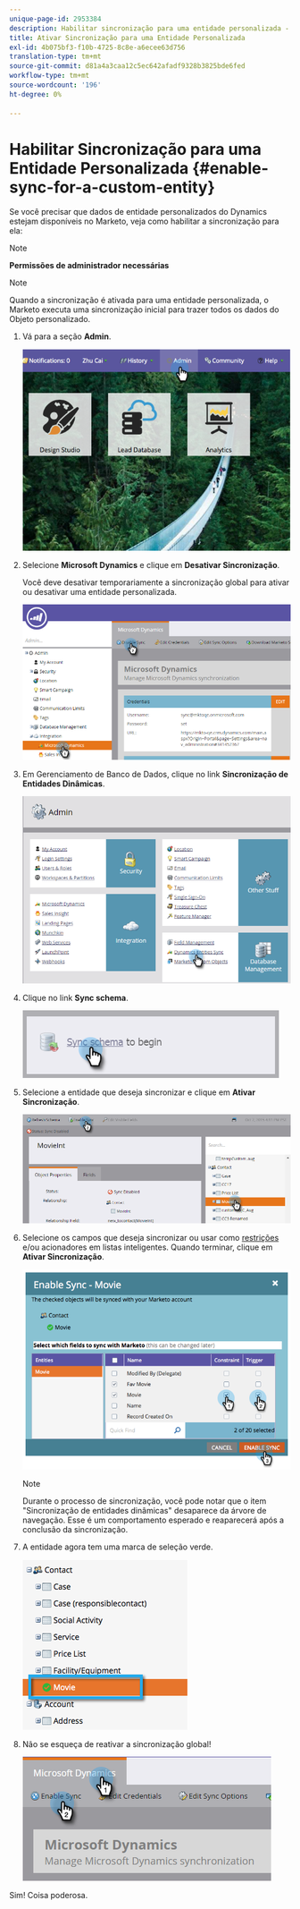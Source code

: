 ```yaml
---
unique-page-id: 2953384
description: Habilitar sincronização para uma entidade personalizada - Documentos do Marketo - Documentação do produto
title: Ativar Sincronização para uma Entidade Personalizada
exl-id: 4b075bf3-f10b-4725-8c8e-a6ecee63d756
translation-type: tm+mt
source-git-commit: d81a4a3caa12c5ec642afadf9328b3825bde6fed
workflow-type: tm+mt
source-wordcount: '196'
ht-degree: 0%

---
```


# Habilitar Sincronização para uma Entidade Personalizada {#enable-sync-for-a-custom-entity}

Se você precisar que dados de entidade personalizados do Dynamics estejam disponíveis no Marketo, veja como habilitar a sincronização para ela:

>[!NOTE]
>
>**Permissões de administrador necessárias**

>[!NOTE]
>
>Quando a sincronização é ativada para uma entidade personalizada, o Marketo executa uma sincronização inicial para trazer todos os dados do Objeto personalizado.

1. Vá para a seção **Admin**.

   ![](assets/image2014-10-20-14-3a32-3a16.png)

1. Selecione **Microsoft Dynamics** e clique em **Desativar Sincronização**.

   Você deve desativar temporariamente a sincronização global para ativar ou desativar uma entidade personalizada.

   ![](assets/image2015-11-10-9-3a0-3a6.png)

1. Em Gerenciamento de Banco de Dados, clique no link **Sincronização de Entidades Dinâmicas**.

   ![](assets/image2015-11-10-9-3a6-3a55.png)

1. Clique no link **Sync schema**.

   ![](assets/image2015-11-10-9-3a41-3a37.png)

1. Selecione a entidade que deseja sincronizar e clique em **Ativar Sincronização**.

   ![](assets/image2015-11-10-9-3a44-3a35.png)

1. Selecione os campos que deseja sincronizar ou usar como [restrições](/help/marketo/product-docs/core-marketo-concepts/smart-lists-and-static-lists/using-smart-lists/add-a-constraint-to-a-smart-list-filter.md) e/ou acionadores em listas inteligentes. Quando terminar, clique em **Ativar Sincronização**.

   ![](assets/image2014-10-20-14-3a32-3a55.png)

   >[!NOTE]
   >
   >Durante o processo de sincronização, você pode notar que o item &quot;Sincronização de entidades dinâmicas&quot; desaparece da árvore de navegação. Esse é um comportamento esperado e reaparecerá após a conclusão da sincronização.

1. A entidade agora tem uma marca de seleção verde.

   ![](assets/image2014-10-20-14-3a33-3a4.png)

1. Não se esqueça de reativar a sincronização global!

   ![](assets/image2015-11-10-9-3a48-3a35.png)

Sim! Coisa poderosa.
